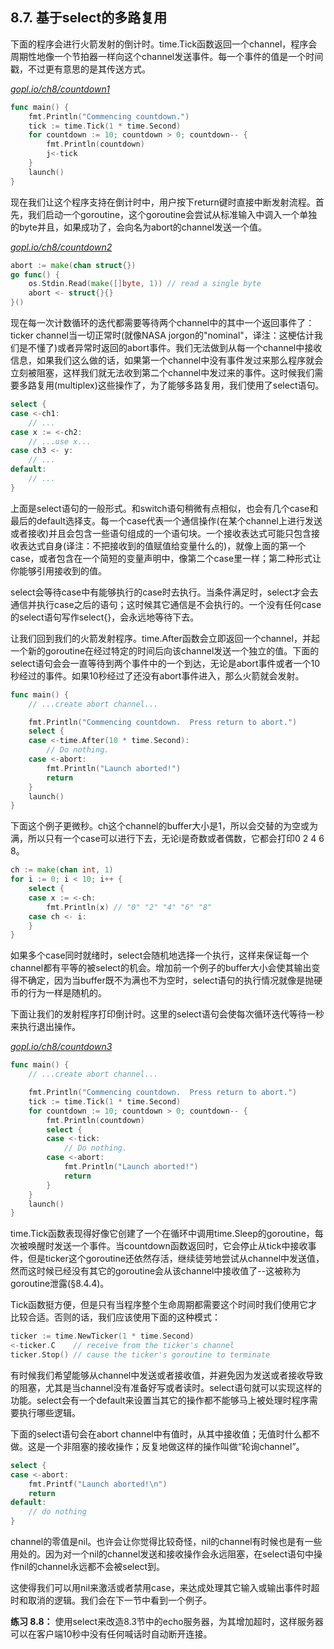 ## 8.7. 基于select的多路复用

下面的程序会进行火箭发射的倒计时。time.Tick函数返回一个channel，程序会周期性地像一个节拍器一样向这个channel发送事件。每一个事件的值是一个时间戳，不过更有意思的是其传送方式。

<u><i>gopl.io/ch8/countdown1</i></u>
```go
func main() {
	fmt.Println("Commencing countdown.")
	tick := time.Tick(1 * time.Second)
	for countdown := 10; countdown > 0; countdown-- {
		fmt.Println(countdown)
		j<-tick
	}
	launch()
}
```

现在我们让这个程序支持在倒计时中，用户按下return键时直接中断发射流程。首先，我们启动一个goroutine，这个goroutine会尝试从标准输入中调入一个单独的byte并且，如果成功了，会向名为abort的channel发送一个值。

<u><i>gopl.io/ch8/countdown2</i></u>
```go
abort := make(chan struct{})
go func() {
	os.Stdin.Read(make([]byte, 1)) // read a single byte
	abort <- struct{}{}
}()
```

现在每一次计数循环的迭代都需要等待两个channel中的其中一个返回事件了：ticker channel当一切正常时(就像NASA jorgon的"nominal"，译注：这梗估计我们是不懂了)或者异常时返回的abort事件。我们无法做到从每一个channel中接收信息，如果我们这么做的话，如果第一个channel中没有事件发过来那么程序就会立刻被阻塞，这样我们就无法收到第二个channel中发过来的事件。这时候我们需要多路复用(multiplex)这些操作了，为了能够多路复用，我们使用了select语句。

```go
select {
case <-ch1:
	// ...
case x := <-ch2:
	// ...use x...
case ch3 <- y:
	// ...
default:
	// ...
}
```

上面是select语句的一般形式。和switch语句稍微有点相似，也会有几个case和最后的default选择支。每一个case代表一个通信操作(在某个channel上进行发送或者接收)并且会包含一些语句组成的一个语句块。一个接收表达式可能只包含接收表达式自身(译注：不把接收到的值赋值给变量什么的)，就像上面的第一个case，或者包含在一个简短的变量声明中，像第二个case里一样；第二种形式让你能够引用接收到的值。

select会等待case中有能够执行的case时去执行。当条件满足时，select才会去通信并执行case之后的语句；这时候其它通信是不会执行的。一个没有任何case的select语句写作select{}，会永远地等待下去。

让我们回到我们的火箭发射程序。time.After函数会立即返回一个channel，并起一个新的goroutine在经过特定的时间后向该channel发送一个独立的值。下面的select语句会会一直等待到两个事件中的一个到达，无论是abort事件或者一个10秒经过的事件。如果10秒经过了还没有abort事件进入，那么火箭就会发射。

```go
func main() {
	// ...create abort channel...

	fmt.Println("Commencing countdown.  Press return to abort.")
	select {
	case <-time.After(10 * time.Second):
		// Do nothing.
	case <-abort:
		fmt.Println("Launch aborted!")
		return
	}
	launch()
}
```


下面这个例子更微秒。ch这个channel的buffer大小是1，所以会交替的为空或为满，所以只有一个case可以进行下去，无论i是奇数或者偶数，它都会打印0 2 4 6 8。

```go
ch := make(chan int, 1)
for i := 0; i < 10; i++ {
	select {
	case x := <-ch:
		fmt.Println(x) // "0" "2" "4" "6" "8"
	case ch <- i:
	}
}
```

如果多个case同时就绪时，select会随机地选择一个执行，这样来保证每一个channel都有平等的被select的机会。增加前一个例子的buffer大小会使其输出变得不确定，因为当buffer既不为满也不为空时，select语句的执行情况就像是抛硬币的行为一样是随机的。

下面让我们的发射程序打印倒计时。这里的select语句会使每次循环迭代等待一秒来执行退出操作。

<u><i>gopl.io/ch8/countdown3</i></u>
```go
func main() {
	// ...create abort channel...

	fmt.Println("Commencing countdown.  Press return to abort.")
	tick := time.Tick(1 * time.Second)
	for countdown := 10; countdown > 0; countdown-- {
		fmt.Println(countdown)
		select {
		case <-tick:
			// Do nothing.
		case <-abort:
			fmt.Println("Launch aborted!")
			return
		}
	}
	launch()
}
```

time.Tick函数表现得好像它创建了一个在循环中调用time.Sleep的goroutine，每次被唤醒时发送一个事件。当countdown函数返回时，它会停止从tick中接收事件，但是ticker这个goroutine还依然存活，继续徒劳地尝试从channel中发送值，然而这时候已经没有其它的goroutine会从该channel中接收值了--这被称为goroutine泄露(§8.4.4)。

Tick函数挺方便，但是只有当程序整个生命周期都需要这个时间时我们使用它才比较合适。否则的话，我们应该使用下面的这种模式：

```go
ticker := time.NewTicker(1 * time.Second)
<-ticker.C    // receive from the ticker's channel
ticker.Stop() // cause the ticker's goroutine to terminate
```

有时候我们希望能够从channel中发送或者接收值，并避免因为发送或者接收导致的阻塞，尤其是当channel没有准备好写或者读时。select语句就可以实现这样的功能。select会有一个default来设置当其它的操作都不能够马上被处理时程序需要执行哪些逻辑。

下面的select语句会在abort channel中有值时，从其中接收值；无值时什么都不做。这是一个非阻塞的接收操作；反复地做这样的操作叫做“轮询channel”。

```go
select {
case <-abort:
	fmt.Printf("Launch aborted!\n")
	return
default:
	// do nothing
}
```

channel的零值是nil。也许会让你觉得比较奇怪，nil的channel有时候也是有一些用处的。因为对一个nil的channel发送和接收操作会永远阻塞，在select语句中操作nil的channel永远都不会被select到。

这使得我们可以用nil来激活或者禁用case，来达成处理其它输入或输出事件时超时和取消的逻辑。我们会在下一节中看到一个例子。

**练习 8.8：** 使用select来改造8.3节中的echo服务器，为其增加超时，这样服务器可以在客户端10秒中没有任何喊话时自动断开连接。
